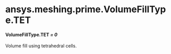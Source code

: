 <a id="ansys-meshing-prime-volumefilltype-tet"></a>

# ansys.meshing.prime.VolumeFillType.TET

<a id="ansys.meshing.prime.VolumeFillType.TET"></a>

#### VolumeFillType.TET *= 0*

Volume fill using tetrahedral cells.

<!-- !! processed by numpydoc !! -->
